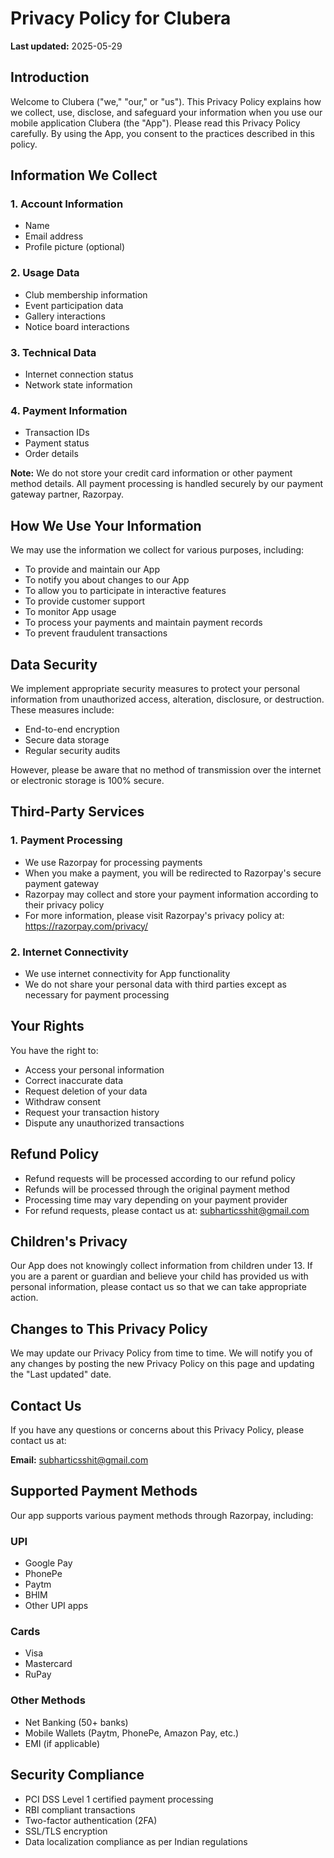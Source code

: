 # Privacy Policy for Clubera

**Last updated:** 2025-05-29

## Introduction
Welcome to Clubera ("we," "our," or "us"). This Privacy Policy explains how we collect, use, disclose, and safeguard your information when you use our mobile application Clubera (the "App"). Please read this Privacy Policy carefully. By using the App, you consent to the practices described in this policy.

## Information We Collect

### 1. Account Information
- Name
- Email address
- Profile picture (optional)

### 2. Usage Data
- Club membership information
- Event participation data
- Gallery interactions
- Notice board interactions

### 3. Technical Data
- Internet connection status
- Network state information

### 4. Payment Information
- Transaction IDs
- Payment status
- Order details

**Note:** We do not store your credit card information or other payment method details. All payment processing is handled securely by our payment gateway partner, Razorpay.

## How We Use Your Information
We may use the information we collect for various purposes, including:

- To provide and maintain our App
- To notify you about changes to our App
- To allow you to participate in interactive features
- To provide customer support
- To monitor App usage
- To process your payments and maintain payment records
- To prevent fraudulent transactions

## Data Security
We implement appropriate security measures to protect your personal information from unauthorized access, alteration, disclosure, or destruction. These measures include:

- End-to-end encryption
- Secure data storage
- Regular security audits

However, please be aware that no method of transmission over the internet or electronic storage is 100% secure.

## Third-Party Services

### 1. Payment Processing
- We use Razorpay for processing payments
- When you make a payment, you will be redirected to Razorpay's secure payment gateway
- Razorpay may collect and store your payment information according to their privacy policy
- For more information, please visit Razorpay's privacy policy at: https://razorpay.com/privacy/

### 2. Internet Connectivity
- We use internet connectivity for App functionality
- We do not share your personal data with third parties except as necessary for payment processing

## Your Rights
You have the right to:

- Access your personal information
- Correct inaccurate data
- Request deletion of your data
- Withdraw consent
- Request your transaction history
- Dispute any unauthorized transactions

## Refund Policy
- Refund requests will be processed according to our refund policy
- Refunds will be processed through the original payment method
- Processing time may vary depending on your payment provider
- For refund requests, please contact us at: subharticsshit@gmail.com

## Children's Privacy
Our App does not knowingly collect information from children under 13. If you are a parent or guardian and believe your child has provided us with personal information, please contact us so that we can take appropriate action.

## Changes to This Privacy Policy
We may update our Privacy Policy from time to time. We will notify you of any changes by posting the new Privacy Policy on this page and updating the "Last updated" date.

## Contact Us
If you have any questions or concerns about this Privacy Policy, please contact us at:

**Email:** subharticsshit@gmail.com

## Supported Payment Methods
Our app supports various payment methods through Razorpay, including:

### UPI
- Google Pay
- PhonePe
- Paytm
- BHIM
- Other UPI apps

### Cards
- Visa
- Mastercard
- RuPay

### Other Methods
- Net Banking (50+ banks)
- Mobile Wallets (Paytm, PhonePe, Amazon Pay, etc.)
- EMI (if applicable)

## Security Compliance
- PCI DSS Level 1 certified payment processing
- RBI compliant transactions
- Two-factor authentication (2FA)
- SSL/TLS encryption
- Data localization compliance as per Indian regulations 